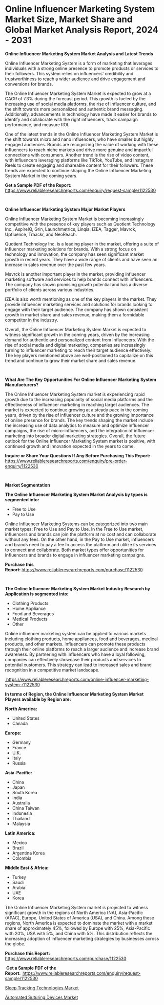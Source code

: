 <p><h1>Online Influencer Marketing System Market Size, Market Share and Global Market Analysis Report, 2024 - 2031</h1></p><p><strong>Online Influencer Marketing System Market Analysis and Latest Trends</strong></p>
<p><p>Online Influencer Marketing System is a form of marketing that leverages individuals with a strong online presence to promote products or services to their followers. This system relies on influencers' credibility and trustworthiness to reach a wider audience and drive engagement and conversions for brands.</p><p>The Online Influencer Marketing System Market is expected to grow at a CAGR of 7.3% during the forecast period. This growth is fueled by the increasing use of social media platforms, the rise of influencer culture, and the shift towards more personalized and authentic brand messaging. Additionally, advancements in technology have made it easier for brands to identify and collaborate with the right influencers, track campaign performance, and measure ROI.</p><p>One of the latest trends in the Online Influencer Marketing System Market is the shift towards micro and nano influencers, who have smaller but highly engaged audiences. Brands are recognizing the value of working with these influencers to reach niche markets and drive more genuine and impactful connections with consumers. Another trend is the rise of video content, with influencers leveraging platforms like TikTok, YouTube, and Instagram Reels to create engaging and shareable content for their followers. These trends are expected to continue shaping the Online Influencer Marketing System Market in the coming years.</p></p>
<p><strong>Get a Sample PDF of the Report:&nbsp;</strong> <a href="https://www.reliableresearchreports.com/enquiry/request-sample/1122530">https://www.reliableresearchreports.com/enquiry/request-sample/1122530</a></p>
<p>&nbsp;</p>
<p><strong>Online Influencer Marketing System Major Market Players</strong></p>
<p><p>Online Influencer Marketing System Market is becoming increasingly competitive with the presence of key players such as Quotient Technology Inc., AspireIQ, Grin, Launchmetrics, Linqia, IZEA, Tagger, Mavrck, Upfluence, Traackr, and NeoReach.</p><p>Quotient Technology Inc. is a leading player in the market, offering a suite of influencer marketing solutions for brands. With a strong focus on technology and innovation, the company has seen significant market growth in recent years. They have a wide range of clients and have seen an increase in sales revenue over the past few years.</p><p>Mavrck is another important player in the market, providing influencer marketing software and services to help brands connect with influencers. The company has shown promising growth potential and has a diverse portfolio of clients across various industries.</p><p>IZEA is also worth mentioning as one of the key players in the market. They provide influencer marketing services and solutions for brands looking to engage with their target audience. The company has shown consistent growth in market share and sales revenue, making them a formidable competitor in the industry.</p><p>Overall, the Online Influencer Marketing System Market is expected to witness significant growth in the coming years, driven by the increasing demand for authentic and personalized content from influencers. With the rise of social media and digital marketing, companies are increasingly turning to influencer marketing to reach their target audience effectively. The key players mentioned above are well-positioned to capitalize on this trend and continue to grow their market share and sales revenue.</p></p>
<p>&nbsp;</p>
<p><strong>What Are The Key Opportunities For Online Influencer Marketing System Manufacturers?</strong></p>
<p><p>The Online Influencer Marketing System market is experiencing rapid growth due to the increasing popularity of social media platforms and the effectiveness of influencer marketing in reaching target audiences. The market is expected to continue growing at a steady pace in the coming years, driven by the rise of influencer culture and the growing importance of online presence for brands. The key trends shaping the market include the increasing use of data analytics to measure and optimize influencer campaigns, the rise of micro-influencers, and the integration of influencer marketing into broader digital marketing strategies. Overall, the future outlook for the Online Influencer Marketing System market is positive, with continued growth and innovation expected in the years to come.</p></p>
<p><strong>Inquire or Share Your Questions If Any Before Purchasing This Report:</strong> <a href="https://www.reliableresearchreports.com/enquiry/pre-order-enquiry/1122530">https://www.reliableresearchreports.com/enquiry/pre-order-enquiry/1122530</a></p>
<p>&nbsp;</p>
<p><strong>Market Segmentation</strong></p>
<p><strong>The Online Influencer Marketing System Market Analysis by types is segmented into:</strong></p>
<p><ul><li>Free to Use</li><li>Pay to Use</li></ul></p>
<p><p>Online Influencer Marketing Systems can be categorized into two main market types: Free to Use and Pay to Use. In the Free to Use market, influencers and brands can join the platform at no cost and can collaborate without any fees. On the other hand, in the Pay to Use market, influencers and brands need to pay a fee to access the platform and utilize its services to connect and collaborate. Both market types offer opportunities for influencers and brands to engage in influencer marketing campaigns.</p></p>
<p><strong>Purchase this Report:&nbsp;</strong><a href="https://www.reliableresearchreports.com/purchase/1122530">https://www.reliableresearchreports.com/purchase/1122530</a></p>
<p>&nbsp;</p>
<p><strong>The Online Influencer Marketing System Market Industry Research by Application is segmented into:</strong></p>
<p><ul><li>Clothing Products</li><li>Home Appliance</li><li>Food and Beverages</li><li>Medical Products</li><li>Other</li></ul></p>
<p><p>Online influencer marketing system can be applied to various markets including clothing products, home appliances, food and beverages, medical products, and other markets. Influencers can promote these products through their online platforms to reach a larger audience and increase brand awareness. By partnering with influencers who have a loyal following, companies can effectively showcase their products and services to potential customers. This strategy can lead to increased sales and brand recognition in a competitive market landscape.</p></p>
<p><a href="https://www.reliableresearchreports.com/online-influencer-marketing-system-r1122530">&nbsp;https://www.reliableresearchreports.com/online-influencer-marketing-system-r1122530</a></p>
<p><strong>In terms of Region, the Online Influencer Marketing System Market Players available by Region are:</strong></p>
<p>
    <p> <strong> North America: </strong>
        <ul>
            <li>United States</li>
            <li>Canada</li>
        </ul>
        </p> 
    <p> <strong> Europe: </strong>
        <ul>
            <li>Germany</li>
            <li>France</li>
            <li>U.K.</li>
            <li>Italy</li>
            <li>Russia</li>
        </ul>
        </p> 
    <p> <strong> Asia-Pacific: </strong>
        <ul>
            <li>China</li>
            <li>Japan</li>
            <li>South Korea</li>
            <li>India</li>
            <li>Australia</li>
            <li>China Taiwan</li>
            <li>Indonesia</li>
            <li>Thailand</li>
            <li>Malaysia</li>
        </ul>
        </p> 
    <p> <strong> Latin America: </strong>
        <ul>
            <li>Mexico</li>
            <li>Brazil</li>
            <li>Argentina Korea</li>
            <li>Colombia</li>
        </ul>
        </p> 
    <p> <strong> Middle East & Africa: </strong>
        <ul>
            <li>Turkey</li>
            <li>Saudi</li>
            <li>Arabia</li>
            <li>UAE</li>
            <li>Korea</li>
        </ul>
    </p>
    </p>
<p><p>The Online Influencer Marketing System market is projected to witness significant growth in the regions of North America (NA), Asia-Pacific (APAC), Europe, United States of America (USA), and China. Among these regions, North America is expected to dominate the market with a market share of approximately 45%, followed by Europe with 25%, Asia-Pacific with 20%, USA with 5%, and China with 5%. This distribution reflects the increasing adoption of influencer marketing strategies by businesses across the globe.</p></p>
<p><strong>Purchase this Report: </strong><a href="https://www.reliableresearchreports.com/purchase/1122530">https://www.reliableresearchreports.com/purchase/1122530</a></p>
<p>&nbsp;<strong>Get a Sample PDF of the Report:&nbsp;&nbsp;</strong><a href="https://www.reliableresearchreports.com/enquiry/request-sample/1122530">https://www.reliableresearchreports.com/enquiry/request-sample/1122530</a></p>
<p><strong></strong></p>
<p><p><a href="https://github.com/provorikovar/Market-Research-Report-List-5/blob/main/sleep-tracking-technologies-market.md">Sleep Tracking Technologies Market</a></p><p><a href="https://view.publitas.com/reportprime-1/automated-suturing-devices-market-investigation-industry-evolution-and-forecast-till-2031/">Automated Suturing Devices Market</a></p></p>
